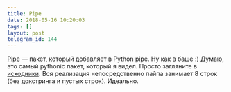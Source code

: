 ```yaml
---
title: Pipe
date: 2018-05-16 10:20:03
tags: []
layout: post
telegram_id: 144
---
```


[Pipe](https://github.com/JulienPalard/Pipe) — пакет, который добавляет в Python pipe. Ну как в баше :) Думаю, это самый pythonic пакет, который я видел. Просто загляните в [исходники](https://github.com/JulienPalard/Pipe/blob/master/pipe.py#L35). Вся реализация непосредственно пайпа занимает 8 строк (без докстринга и пустых строк). Идеально.
